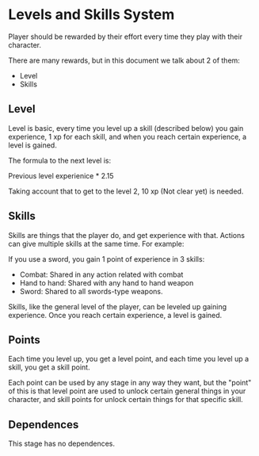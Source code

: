 # Levels and Skills System

Player should be rewarded by their effort every time they play with their character.

There are many rewards, but in this document we talk about 2 of them:

- Level
- Skills

## Level

Level is basic, every time you level up a skill (described below) you gain experience, 1 xp for each skill, and when you reach certain experience, a level is gained.

The formula to the next level is:

Previous level experienice * 2.15

Taking account that to get to the level 2, 10 xp (Not clear yet) is needed.

## Skills

Skills are things that the player do, and get experience with that. Actions can give multiple skills at the same time.
For example:

If you use a sword, you gain 1 point of experience in 3 skills:

- Combat: Shared in any action related with combat
- Hand to hand: Shared with any hand to hand weapon
- Sword: Shared to all swords-type weapons.

Skills, like the general level of the player, can be leveled up gaining experience. Once you reach certain experience, a level is gained.

## Points

Each time you level up, you get a level point, and each time you level up a skill, you get a skill point.

Each point can be used by any stage in any way they want, but the "point" of this is that level point are used to unlock certain general things in your character, and skill points for unlock certain things for that specific skill.

## Dependences

This stage has no dependences.